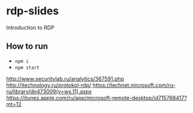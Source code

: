 # rdp-slides
Introduction to RDP

## How to run


- `npm i`
- `npm start`

http://www.securitylab.ru/analytics/367591.php
http://jtechnology.ru/protokol-rdp/
https://technet.microsoft.com/ru-ru/library/dn473009(v=ws.11).aspx
https://itunes.apple.com/ru/app/microsoft-remote-desktop/id715768417?mt=12
